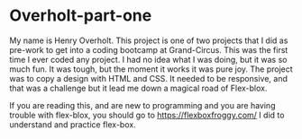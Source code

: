 # Overholt-part-one

My name is Henry Overholt. 
This project is one of two projects that I did as pre-work to get into a coding bootcamp at Grand-Circus.
This was the first time I ever coded any project.
I had no idea what I was doing, but it was so much fun.
It was tough, but the moment it works it was pure joy.
The project was to copy a design with HTML and CSS. 
It needed to be responsive, and that was a challenge but it lead me down a magical road of Flex-blox.

If you are reading this, and are new to programming and you are having trouble with flex-blox, you should go to https://flexboxfroggy.com/
I did to understand and practice flex-box.

